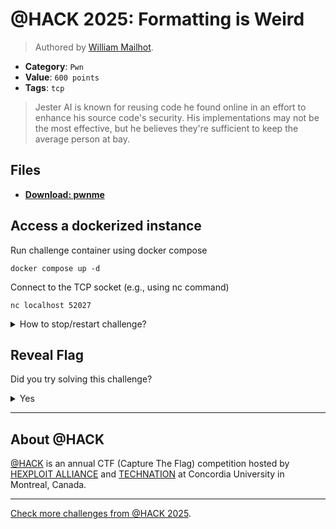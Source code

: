 # @HACK 2025: Formatting is Weird

> Authored by [William Mailhot](https://github.com/WilliamMailhot).

- **Category**: `Pwn`
- **Value**: `600 points`
- **Tags**: `tcp`

> Jester AI is known for reusing code he found online in an effort to enhance his source code's security. His implementations may not be the most effective, but he believes they're sufficient to keep the average person at bay.
> 

## Files
- **[Download: pwnme](https://github.com/athack-ctf/chall2025-formatting-is-weird/raw/refs/heads/main/offline-artifacts/pwnme)**

## Access a dockerized instance

Run challenge container using docker compose
```
docker compose up -d
```
Connect to the TCP socket (e.g., using nc command)
```
nc localhost 52027 
```
<details>
<summary>
How to stop/restart challenge?
</summary>

To stop the challenge run
```
docker compose stop
```
To restart the challenge run
```
docker compose restart
```

</details>


## Reveal Flag

Did you try solving this challenge?
<details>
<summary>
Yes
</summary>

Did you **REALLY** try solving this challenge?

<details>
<summary>
Yes, I promise!
</summary>

Flag: `ATHACKCTF{f0r607_70_f0rm47_my_57r1n65}`

</details>
</details>


---

## About @HACK
[@HACK](https://athackctf.com/) is an annual CTF (Capture The Flag) competition hosted by [HEXPLOIT ALLIANCE](https://hexploit-alliance.com/) and [TECHNATION](https://technationcanada.ca/) at Concordia University in Montreal, Canada.

---
[Check more challenges from @HACK 2025](https://github.com/athack-ctf/AtHackCTF-2025-Challenges).